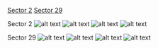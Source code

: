 [Sector 2](#sector2)
[Sector 29](#sector29)

<a name = "sector2"></a>
Sector 2
![alt text](/images/WASP-147_Sector_2/WASP-147_Sector_2_a_TimeSeries.png)
![alt text](/images/WASP-147_Sector_2/WASP-147_Sector_2_b_FoldedLightCurve.png)
![alt text](/images/WASP-147_Sector_2/WASP-147_Sector_2_b_IndividualTransitsWithFit.png)
![alt text](/images/WASP-147_Sector_2/WASP-147_Sector_2_c_TimingResiduals.png)

<a name = "sector29"></a>
Sector 29
![alt text](/images/WASP-147_Sector_29/WASP-147_Sector_29_a_TimeSeries.png)
![alt text](/images/WASP-147_Sector_29/WASP-147_Sector_29_b_FoldedLightCurve.png)
![alt text](/images/WASP-147_Sector_29/WASP-147_Sector_29_b_IndividualTransitsWithFit.png)
![alt text](/images/WASP-147_Sector_29/WASP-147_Sector_29_c_TimingResiduals.png)


